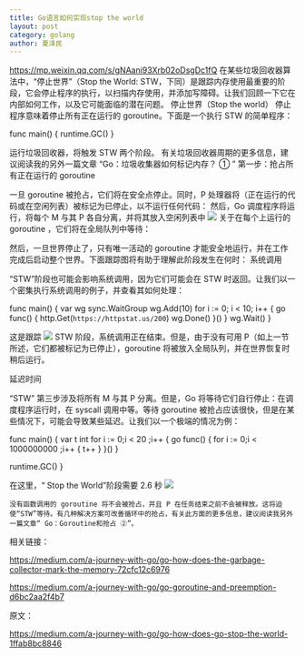 ```yaml
---
title: Go语言如何实现stop the world
layout: post
category: golang
author: 夏泽民
---
```

https://mp.weixin.qq.com/s/gNAani93Xrb02oDsgDc1fQ
在某些垃圾回收器算法中，“停止世界”（Stop the World: STW，下同）是跟踪内存使用最重要的阶段，它会停止程序的执行，以扫描内存使用，并添加写障碍。让我们回顾一下它在内部如何工作，以及它可能面临的潜在问题。
停止世界（Stop the world）
停止程序意味着停止所有正在运行的 goroutine。下面是一个执行 STW 的简单程序：

func main() {
   runtime.GC()
}
<!-- more -->
运行垃圾回收器，将触发 STW 两个阶段。
有关垃圾回收器周期的更多信息，建议阅读我的另外一篇文章 “Go：垃圾收集器如何标记内存？ ① ”
第一步：抢占所有正在运行的 goroutine

一旦 goroutine 被抢占，它们将在安全点停止。同时，P 处理器将（正在运行的代码或在空闲列表）被标记为已停止，以不运行任何代码：
然后，Go 调度程序将运行，将每个 M 与其 P 各自分离，并将其放入空闲列表中
<img src="{{site.url}}{{site.baseurl}}/img/idlem.png"/>
关于在每个上运行的 goroutine ，它们将在全局队列中等待：

然后，一旦世界停止了，只有唯一活动的 goroutine 才能安全地运行，并在工作完成后启动整个世界。下面跟踪图将有助于理解此阶段发生在何时：
系统调用



“STW”阶段也可能会影响系统调用，因为它们可能会在 STW 时返回。让我们以一个密集执行系统调用的例子，并查看其如何处理：



func main() {
   var wg sync.WaitGroup
   wg.Add(10)
   for i := 0; i < 10; i++ {
      go func() {
         http.Get(`https://httpstat.us/200`)
         wg.Done()
      }()
   }
   wg.Wait()
}

这是跟踪
	<img src="{{site.url}}{{site.baseurl}}/img/stw_trace.jpeg"/>
	STW 阶段，系统调用正在结束。但是，由于没有可用 P（如上一节所述，它们都被标记为已停止），goroutine 将被放入全局队列，并在世界恢复时稍后运行。



延迟时间



“STW” 第三步涉及将所有 M 与其 P 分离。但是，Go 将等待它们自行停止：在调度程序运行时，在 syscall 调用中等。等待 goroutine 被抢占应该很快，但是在某些情况下，可能会导致某些延迟。让我们以一个极端的情况为例：



func main() {
   var t int
   for i := 0;i < 20 ;i++  {
      go func() {
         for i := 0;i < 1000000000 ;i++ {
            t++
         }
      }()
   }

   runtime.GC()
}


在这里，“ Stop the World”阶段需要 2.6 秒
	<img src="{{site.url}}{{site.baseurl}}/img/stw640.webp"/>
	
	没有函数调用的 goroutine 将不会被抢占，并且 P 在任务结束之前不会被释放。这将迫使“STW”等待。有几种解决方案可改善循环中的抢占，有关此方面的更多信息，建议阅读我另外一篇文章“ Go：Goroutine和抢占 ②”。



相关链接：



https://medium.com/a-journey-with-go/go-how-does-the-garbage-collector-mark-the-memory-72cfc12c6976

https://medium.com/a-journey-with-go/go-goroutine-and-preemption-d6bc2aa2f4b7



原文：

https://medium.com/a-journey-with-go/go-how-does-go-stop-the-world-1ffab8bc8846

